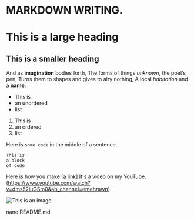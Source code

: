 # MARKDOWN WRITING.

# This is a large heading

## This is a smaller heading 

And as **imagination** bodies forth,
The forms of things *unknown*, the poet’s pen,
Turns them to shapes and gives to airy nothing,
A local *habitation* and a **name**.

- This is
- an unordered
- list

1. This is
2. an ordered
3. list

Here is `some code` in the middle of a sentence.

```
This is
a block
of code
```

Here is how you make [a link] It's a video on my YouTube. (https://www.youtube.com/watch?v=dms52iuGSm0&ab_channel=emehrawn).

![This is an image.](https://i.ytimg.com/vi/dms52iuGSm0/maxresdefault.jpg)

nano README.md
